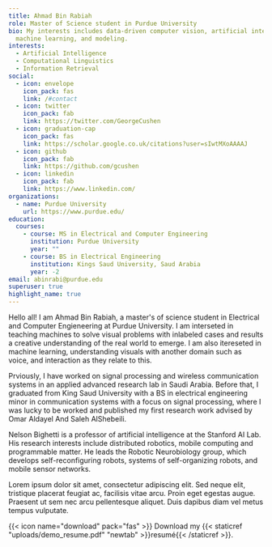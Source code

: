 ```yaml
---
title: Ahmad Bin Rabiah
role: Master of Science student in Purdue University
bio: My interests includes data-driven computer vision, artificial intelligence,
  machine learning, and modeling.
interests:
  - Artificial Intelligence
  - Computational Linguistics
  - Information Retrieval
social:
  - icon: envelope
    icon_pack: fas
    link: /#contact
  - icon: twitter
    icon_pack: fab
    link: https://twitter.com/GeorgeCushen
  - icon: graduation-cap
    icon_pack: fas
    link: https://scholar.google.co.uk/citations?user=sIwtMXoAAAAJ
  - icon: github
    icon_pack: fab
    link: https://github.com/gcushen
  - icon: linkedin
    icon_pack: fab
    link: https://www.linkedin.com/
organizations:
  - name: Purdue University
    url: https://www.purdue.edu/
education:
  courses:
    - course: MS in Electrical and Computer Engineering
      institution: Purdue University
      year: ""
    - course: BS in Electrical Engineering
      institution: Kings Saud University, Saud Arabia
      year: -2
email: abinrabi@purdue.edu
superuser: true
highlight_name: true
---
```

Hello all! I am Ahmad Bin Rabiah, a master's of science student in Electrical and Computer Engieneering at Purdue University. I am interseted in teaching machines to solve visual problems with inlabeled cases and results a creative understanding of the real world to emerge. I am also itereseted in machine learning, understanding visuals with another domain such as voice, and interaction as they relate to this. 

Prviously, I have worked on signal processing and wireless communication systems in an applied advanced research lab in Saudi Arabia. Before that, I graduated from King Saud University with a BS in electrical engineering minor in communication systems with a focus on signal processing, where I was lucky to be worked and published my first research work advised by Omar Aldayel And Saleh AlShebeili.











Nelson Bighetti is a professor of artificial intelligence at the Stanford AI Lab. His research interests include distributed robotics, mobile computing and programmable matter. He leads the Robotic Neurobiology group, which develops self-reconfiguring robots, systems of self-organizing robots, and mobile sensor networks.

Lorem ipsum dolor sit amet, consectetur adipiscing elit. Sed neque elit, tristique placerat feugiat ac, facilisis vitae arcu. Proin eget egestas augue. Praesent ut sem nec arcu pellentesque aliquet. Duis dapibus diam vel metus tempus vulputate.

{{< icon name="download" pack="fas" >}} Download my {{< staticref "uploads/demo_resume.pdf" "newtab" >}}resumé{{< /staticref >}}.